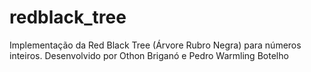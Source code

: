 # redblack_tree
Implementação da Red Black Tree (Árvore Rubro Negra) para números inteiros. Desenvolvido por Othon Briganó e Pedro Warmling Botelho
